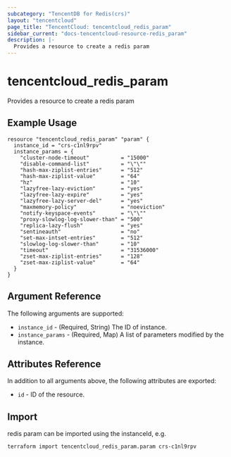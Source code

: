 ```yaml
---
subcategory: "TencentDB for Redis(crs)"
layout: "tencentcloud"
page_title: "TencentCloud: tencentcloud_redis_param"
sidebar_current: "docs-tencentcloud-resource-redis_param"
description: |-
  Provides a resource to create a redis param
---
```


# tencentcloud_redis_param

Provides a resource to create a redis param

## Example Usage

```hcl
resource "tencentcloud_redis_param" "param" {
  instance_id = "crs-c1nl9rpv"
  instance_params = {
    "cluster-node-timeout"          = "15000"
    "disable-command-list"          = "\"\""
    "hash-max-ziplist-entries"      = "512"
    "hash-max-ziplist-value"        = "64"
    "hz"                            = "10"
    "lazyfree-lazy-eviction"        = "yes"
    "lazyfree-lazy-expire"          = "yes"
    "lazyfree-lazy-server-del"      = "yes"
    "maxmemory-policy"              = "noeviction"
    "notify-keyspace-events"        = "\"\""
    "proxy-slowlog-log-slower-than" = "500"
    "replica-lazy-flush"            = "yes"
    "sentineauth"                   = "no"
    "set-max-intset-entries"        = "512"
    "slowlog-log-slower-than"       = "10"
    "timeout"                       = "31536000"
    "zset-max-ziplist-entries"      = "128"
    "zset-max-ziplist-value"        = "64"
  }
}
```

## Argument Reference

The following arguments are supported:

* `instance_id` - (Required, String) The ID of instance.
* `instance_params` - (Required, Map) A list of parameters modified by the instance.

## Attributes Reference

In addition to all arguments above, the following attributes are exported:

* `id` - ID of the resource.



## Import

redis param can be imported using the instanceId, e.g.

```
terraform import tencentcloud_redis_param.param crs-c1nl9rpv
```

